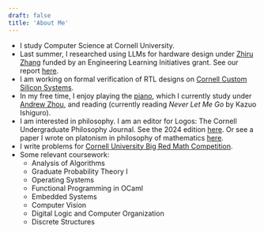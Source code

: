 ```yaml
---
draft: false
title: 'About Me'
---
```


* I study Computer Science at Cornell University.
* Last summer, I researched using LLMs for hardware design under [Zhiru Zhang](https://www.csl.cornell.edu/~zhiruz/) funded by an Engineering Learning Initiatives grant. See our report [here](/about/Chen_Shao_Report.pdf).
* I am working on formal verification of RTL designs on [Cornell Custom Silicon Systems](https://c2s2.engineering.cornell.edu/).
* In my free time, I enjoy playing the [piano](/piano), which I currently study under [Andrew Zhou](https://music.cornell.edu/andrew-zhou), and reading (currently reading *Never Let Me Go* by Kazuo Ishiguro).
* I am interested in philosophy. I am an editor for Logos: The Cornell Undergraduate Philosophy Journal. See the 2024 edition [here](/about/Logos-Journal-Volume-XX-Spring-2024.pdf). Or see a paper I wrote on platonism in philosophy of mathematics [here](/about/PHIL3780.pdf).
* I write problems for [Cornell University Big Red Math Competition](https://bigredmathcomp.org/).
* Some relevant coursework:
    * Analysis of Algorithms
    * Graduate Probability Theory I
    * Operating Systems
    * Functional Programming in OCaml
    * Embedded Systems
    * Computer Vision
    * Digital Logic and Computer Organization
    * Discrete Structures